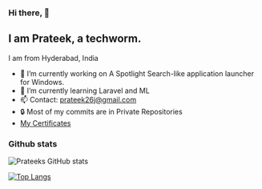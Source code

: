 ### Hi there, 👋


## I am Prateek, a techworm.

I am from Hyderabad, India

- 🔭 I’m currently working on A Spotlight Search-like application launcher for Windows.
- 🌱 I’m currently learning Laravel and ML
- 📫 Contact: prateek26j@gmail.com
- 🔒 Most of my commits are in Private Repositories
- <a href="https://github.com/Prateek26j/Prateek26j/tree/main/Certificates"> My Certificates</a>

### Github stats
![Prateeks GitHub stats](https://github-readme-stats.vercel.app/api?username=prateek26j&show_icons=true&theme=radical)

[![Top Langs](https://github-readme-stats.vercel.app/api/top-langs/?username=prateek26j&layout=compact)](https://github.com/anuraghazra/github-readme-stats)
